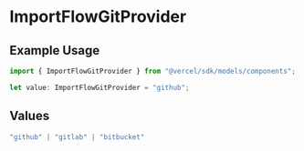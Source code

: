 # ImportFlowGitProvider

## Example Usage

```typescript
import { ImportFlowGitProvider } from "@vercel/sdk/models/components";

let value: ImportFlowGitProvider = "github";
```

## Values

```typescript
"github" | "gitlab" | "bitbucket"
```